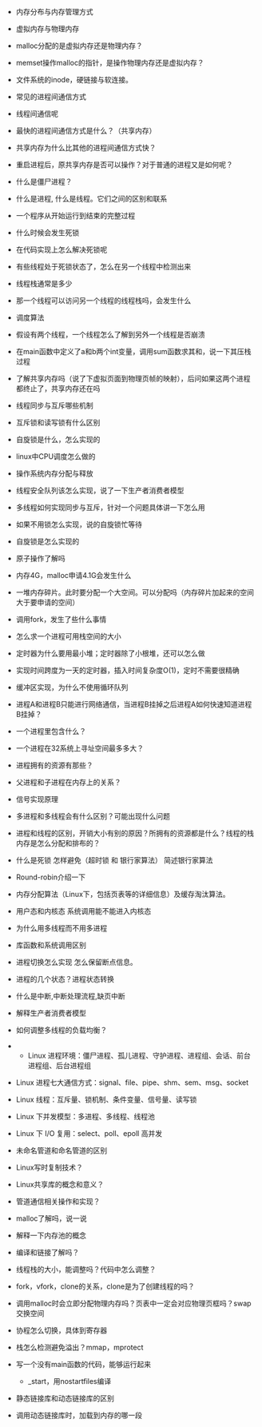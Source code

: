 - 内存分布与内存管理方式
- 虚拟内存与物理内存
- malloc分配的是虚拟内存还是物理内存？
- memset操作malloc的指针，是操作物理内存还是虚拟内存？
- 文件系统的inode，硬链接与软连接。
- 常见的进程间通信方式
- 线程间通信呢

- 最快的进程间通信方式是什么？（共享内存）

- 共享内存为什么比其他的进程间通信方式快？
- 重启进程后，原共享内存是否可以操作？对于普通的进程又是如何呢？
- 什么是僵尸进程？
- 什么是进程, 什么是线程。它们之间的区别和联系
- 一个程序从开始运行到结束的完整过程

- 什么时候会发生死锁

- 在代码实现上怎么解决死锁呢

- 有些线程处于死锁状态了，怎么在另一个线程中检测出来

- 线程栈通常是多少

- 那一个线程可以访问另一个线程的线程栈吗，会发生什么

- 调度算法

- 假设有两个线程，一个线程怎么了解到另外一个线程是否崩溃

- 在main函数中定义了a和b两个int变量，调用sum函数求其和，说一下其压栈过程

- 了解共享内存吗（说了下虚拟页面到物理页帧的映射），后问如果这两个进程都终止了，共享内存还在吗

- 线程同步与互斥哪些机制

- 互斥锁和读写锁有什么区别

- 自旋锁是什么，怎么实现的

- linux中CPU调度怎么做的

- 操作系统内存分配与释放

- 线程安全队列该怎么实现，说了一下生产者消费者模型

- 多线程如何实现同步与互斥，针对一个问题具体讲一下怎么用

- 如果不用锁怎么实现，说的自旋锁忙等待

- 自旋锁是怎么实现的

- 原子操作了解吗

- 内存4G，malloc申请4.1G会发生什么
- 一堆内存碎片。此时要分配一个大空间。可以分配吗（内存碎片加起来的空间大于要申请的空间）

- 调用fork，发生了些什么事情

- 怎么求一个进程可用栈空间的大小

- 定时器为什么要用最小堆；定时器除了小根堆，还可以怎么做

- 实现时间跨度为一天的定时器，插入时间复杂度O(1)，定时不需要很精确

- 缓冲区实现，为什么不使用循环队列

- 进程A和进程B只能进行网络通信，当进程B挂掉之后进程A如何快速知道进程B挂掉？

- 一个进程里包含什么？
- 一个进程在32系统上寻址空间最多多大？
- 进程拥有的资源有那些？
- 父进程和子进程在内存上的关系？

- 信号实现原理

- 多进程和多线程会有什么区别？可能出现什么问题
- 进程和线程的区别，开销大小有别的原因？所拥有的资源都是什么？线程的栈内存是怎么分配和排布的？


- 什么是死锁 怎样避免（超时锁 和 银行家算法） 简述银行家算法

- Round-robin介绍一下

- 内存分配算法（Linux下，包括页表等的详细信息）及缓存淘汰算法。

- 用户态和内核态 系统调用能不能进入内核态

- 为什么用多线程而不用多进程

- 库函数和系统调用区别

- 进程切换怎么实现 怎么保留断点信息。

- 进程的几个状态？进程状态转换

- 什么是中断,中断处理流程,缺页中断

- 解释生产者消费者模型

- 如何调整多线程的负载均衡？

- - Linux 进程环境：僵尸进程、孤儿进程、守护进程、进程组、会话、前台进程组、后台进程组
- Linux 进程七大通信方式：signal、file、pipe、shm、sem、msg、socket
- Linux 线程：互斥量、锁机制、条件变量、信号量、读写锁
- Linux 下并发模型：多进程、多线程、线程池
- Linux 下 I/O 复用：select、poll、epoll 高并发

- 未命名管道和命名管道的区别

- Linux写时复制技术？

- Linux共享库的概念和意义？

- 管道通信相关操作和实现？

- malloc了解吗，说一说

- 解释一下内存池的概念

- 编译和链接了解吗？

- 线程栈的大小，能调整吗？代码中怎么调整？

- fork，vfork，clone的关系，clone是为了创建线程的吗？

- 调用malloc时会立即分配物理内存吗？页表中一定会对应物理页框吗？swap交换空间

- 协程怎么切换，具体到寄存器

- 栈怎么检测避免溢出？mmap，mprotect

- 写一个没有main函数的代码，能够运行起来
  - _start，用nostartfiles编译

- 静态链接库和动态链接库的区别

- 调用动态链接库时，加载到内存的哪一段